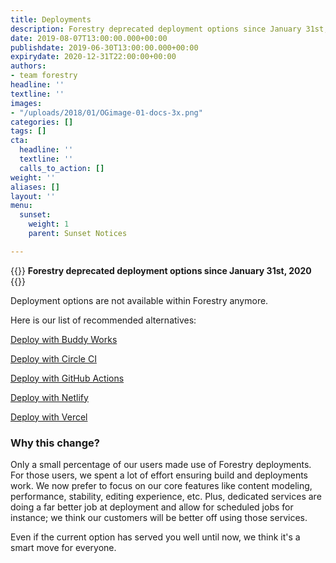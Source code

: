 ```yaml
---
title: Deployments
description: Forestry deprecated deployment options since January 31st, 2020.
date: 2019-08-07T13:00:00.000+00:00
publishdate: 2019-06-30T13:00:00.000+00:00
expirydate: 2020-12-31T22:00:00+00:00
authors:
- team forestry
headline: ''
textline: ''
images:
- "/uploads/2018/01/OGimage-01-docs-3x.png"
categories: []
tags: []
cta:
  headline: ''
  textline: ''
  calls_to_action: []
weight: ''
aliases: []
layout: ''
menu:
  sunset:
    weight: 1
    parent: Sunset Notices

---
```

{{<warning>}}
**Forestry deprecated deployment options since January 31st, 2020**
{{</warning>}}

Deployment options are not available within Forestry anymore.

Here is our list of recommended alternatives:

[Deploy with Buddy Works](https://buddy.works/docs/deployments)

[Deploy with Circle CI](https://forestry.io/blog/automate-deploy-w-circle-ci/)

[Deploy with GitHub Actions](https://github.com/features/actions)

[Deploy with Netlify](https://www.netlify.com/docs/continuous-deployment/)

[Deploy with Vercel](https://vercel.com/docs/v2/introduction/)

### Why this change?

Only a small percentage of our users made use of Forestry deployments. For those users, we spent a lot of effort ensuring build and deployments work. We now prefer to focus on our core features like content modeling, performance, stability, editing experience, etc. Plus, dedicated services are doing a far better job at deployment and allow for scheduled jobs for instance; we think our customers will be better off using those services.

Even if the current option has served you well until now, we think it's a smart move for everyone.
